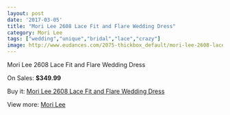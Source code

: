 ```yaml
---
layout: post
date: '2017-03-05'
title: "Mori Lee 2608 Lace Fit and Flare Wedding Dress"
category: Mori Lee
tags: ["wedding","unique","bridal","lace","crazy"]
image: http://www.eudances.com/2075-thickbox_default/mori-lee-2608-lace-fit-and-flare-wedding-dress.jpg
---
```

Mori Lee 2608 Lace Fit and Flare Wedding Dress

On Sales: **$349.99**
<a href="https://www.eudances.com/en/mori-lee/702-mori-lee-2608-lace-fit-and-flare-wedding-dress.html"><amp-img layout="responsive" width="600" height="600" src="//www.eudances.com/2075-thickbox_default/mori-lee-2608-lace-fit-and-flare-wedding-dress.jpg" alt="Mori Lee 2608 Lace Fit and Flare Wedding Dress 0" /></a>
<a href="https://www.eudances.com/en/mori-lee/702-mori-lee-2608-lace-fit-and-flare-wedding-dress.html"><amp-img layout="responsive" width="600" height="600" src="//www.eudances.com/2078-thickbox_default/mori-lee-2608-lace-fit-and-flare-wedding-dress.jpg" alt="Mori Lee 2608 Lace Fit and Flare Wedding Dress 1" /></a>
<a href="https://www.eudances.com/en/mori-lee/702-mori-lee-2608-lace-fit-and-flare-wedding-dress.html"><amp-img layout="responsive" width="600" height="600" src="//www.eudances.com/2077-thickbox_default/mori-lee-2608-lace-fit-and-flare-wedding-dress.jpg" alt="Mori Lee 2608 Lace Fit and Flare Wedding Dress 2" /></a>
<a href="https://www.eudances.com/en/mori-lee/702-mori-lee-2608-lace-fit-and-flare-wedding-dress.html"><amp-img layout="responsive" width="600" height="600" src="//www.eudances.com/2076-thickbox_default/mori-lee-2608-lace-fit-and-flare-wedding-dress.jpg" alt="Mori Lee 2608 Lace Fit and Flare Wedding Dress 3" /></a>

Buy it: [Mori Lee 2608 Lace Fit and Flare Wedding Dress](https://www.eudances.com/en/mori-lee/702-mori-lee-2608-lace-fit-and-flare-wedding-dress.html "Mori Lee 2608 Lace Fit and Flare Wedding Dress")

View more: [Mori Lee](https://www.eudances.com/en/9-mori-lee "Mori Lee")